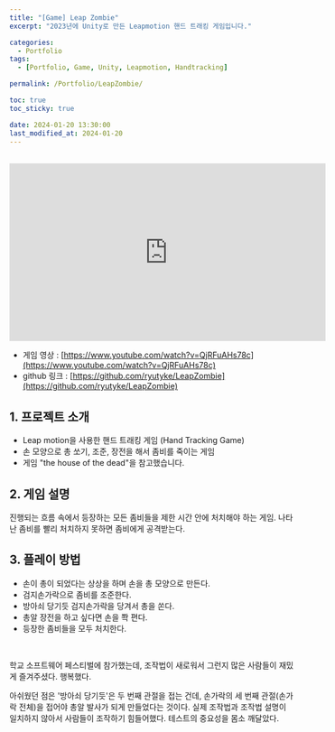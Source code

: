 ```yaml
---
title: "[Game] Leap Zombie"
excerpt: "2023년에 Unity로 만든 Leapmotion 핸드 트래킹 게임입니다."

categories:
  - Portfolio
tags:
  - [Portfolio, Game, Unity, Leapmotion, Handtracking]

permalink: /Portfolio/LeapZombie/

toc: true
toc_sticky: true

date: 2024-01-20 13:30:00
last_modified_at: 2024-01-20
---
```

<br>

<!--
<div>
    <img src="/assets/images/thumbnail/leapzombie.png" alt="thumbnail" width="100%" min-width="700px" itemprop="image">
</div>
-->

<iframe width="560" height="315" src="https://www.youtube.com/embed/QjRFuAHs78c?si=rGZgDqxrEzLWB5xU" title="YouTube video player" frameborder="0" allow="accelerometer; autoplay; clipboard-write; encrypted-media; gyroscope; picture-in-picture; web-share" allowfullscreen></iframe>

- 게임 영상 : [https://www.youtube.com/watch?v=QjRFuAHs78c](https://www.youtube.com/watch?v=QjRFuAHs78c)
- github 링크 : [https://github.com/ryutyke/LeapZombie](https://github.com/ryutyke/LeapZombie)

## 1. 프로젝트 소개
- Leap motion을 사용한 핸드 트래킹 게임 (Hand Tracking Game)
- 손 모양으로 총 쏘기, 조준, 장전을 해서 좀비를 죽이는 게임
- 게임 "the house of the dead"을 참고했습니다.

## 2. 게임 설명
진행되는 흐름 속에서 등장하는 모든 좀비들을 제한 시간 안에 처치해야 하는 게임. 나타난 좀비를 빨리 처치하지 못하면 좀비에게 공격받는다. 

## 3. 플레이 방법
- 손이 총이 되었다는 상상을 하며 손을 총 모양으로 만든다.
- 검지손가락으로 좀비를 조준한다.
- 방아쇠 당기듯 검지손가락을 당겨서 총을 쏜다.
- 총알 장전을 하고 싶다면 손을 쫙 편다.
- 등장한 좀비들을 모두 처치한다.

<br>

학교 소프트웨어 페스티벌에 참가했는데, 조작법이 새로워서 그런지 많은 사람들이 재밌게 즐겨주셨다. 행복했다.

아쉬웠던 점은 '방아쇠 당기듯'은 두 번째 관절을 접는 건데, 손가락의 세 번째 관절(손가락 전체)을 접어야 총알 발사가 되게 만들었다는 것이다. 실제 조작법과 조작법 설명이 일치하지 않아서 사람들이 조작하기 힘들어했다.
테스트의 중요성을 몸소 깨달았다.